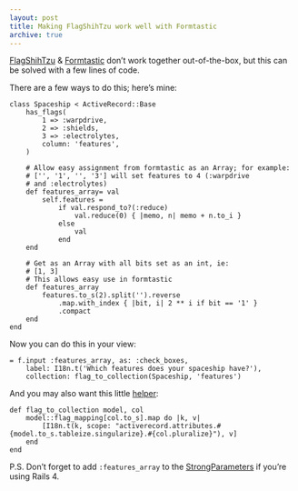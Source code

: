 ```yaml
---
layout: post
title: Making FlagShihTzu work well with Formtastic
archive: true
---
```


[FlagShihTzu][flag] & [Formtastic][formtastic] don’t work together
out-of-the-box, but this can be solved with a few lines of code.

There are a few ways to do this; here’s mine:

	class Spaceship < ActiveRecord::Base
		has_flags(
			1 => :warpdrive,
			2 => :shields,
			3 => :electrolytes,
			column: 'features',
		)

		# Allow easy assignment from formtastic as an Array; for example:
		# ['', '1', '', '3'] will set features to 4 (:warpdrive
		# and :electrolytes)
		def features_array= val
			self.features =
				if val.respond_to?(:reduce)
					val.reduce(0) { |memo, n| memo + n.to_i }
				else
					val
				end
		end

		# Get as an Array with all bits set as an int, ie:
		# [1, 3]
		# This allows easy use in formtastic
		def features_array
			features.to_s(2).split('').reverse
				.map.with_index { |bit, i| 2 ** i if bit == '1' }
				.compact
		end
	end

Now you can do this in your view:

	= f.input :features_array, as: :check_boxes,
		label: I18n.t('Which features does your spaceship have?'),
		collection: flag_to_collection(Spaceship, 'features')

And you may also want this little [helper][helpers]:

	def flag_to_collection model, col
		model::flag_mapping[col.to_s].map do |k, v|
			[I18n.t(k, scope: "activerecord.attributes.#{model.to_s.tableize.singularize}.#{col.pluralize}"), v]
		end
	end

P.S. Don’t forget to add `:features_array` to the
[StrongParameters][strong_params] if you’re using Rails 4.

[flag]: https://github.com/pboling/flag_shih_tzu
[formtastic]: https://github.com/justinfrench/formtastic
[strong_params]: http://api.rubyonrails.org/classes/ActionController/StrongParameters.html
[helpers]: http://api.rubyonrails.org/classes/ActionController/Helpers.html
